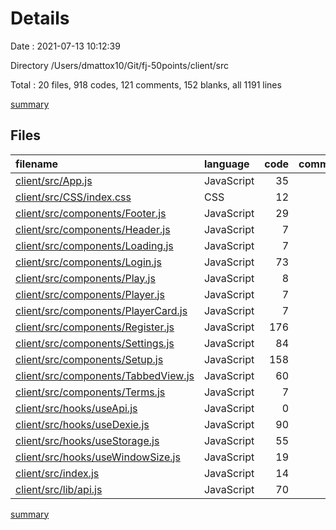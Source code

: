 # Details

Date : 2021-07-13 10:12:39

Directory /Users/dmattox10/Git/fj-50points/client/src

Total : 20 files,  918 codes, 121 comments, 152 blanks, all 1191 lines

[summary](results.md)

## Files
| filename | language | code | comment | blank | total |
| :--- | :--- | ---: | ---: | ---: | ---: |
| [client/src/App.js](/client/src/App.js) | JavaScript | 35 | 0 | 8 | 43 |
| [client/src/CSS/index.css](/client/src/CSS/index.css) | CSS | 12 | 0 | 2 | 14 |
| [client/src/components/Footer.js](/client/src/components/Footer.js) | JavaScript | 29 | 0 | 3 | 32 |
| [client/src/components/Header.js](/client/src/components/Header.js) | JavaScript | 7 | 0 | 4 | 11 |
| [client/src/components/Loading.js](/client/src/components/Loading.js) | JavaScript | 7 | 0 | 6 | 13 |
| [client/src/components/Login.js](/client/src/components/Login.js) | JavaScript | 73 | 1 | 5 | 79 |
| [client/src/components/Play.js](/client/src/components/Play.js) | JavaScript | 8 | 0 | 2 | 10 |
| [client/src/components/Player.js](/client/src/components/Player.js) | JavaScript | 7 | 0 | 5 | 12 |
| [client/src/components/PlayerCard.js](/client/src/components/PlayerCard.js) | JavaScript | 7 | 0 | 5 | 12 |
| [client/src/components/Register.js](/client/src/components/Register.js) | JavaScript | 176 | 2 | 11 | 189 |
| [client/src/components/Settings.js](/client/src/components/Settings.js) | JavaScript | 84 | 1 | 9 | 94 |
| [client/src/components/Setup.js](/client/src/components/Setup.js) | JavaScript | 158 | 1 | 14 | 173 |
| [client/src/components/TabbedView.js](/client/src/components/TabbedView.js) | JavaScript | 60 | 0 | 8 | 68 |
| [client/src/components/Terms.js](/client/src/components/Terms.js) | JavaScript | 7 | 0 | 5 | 12 |
| [client/src/hooks/useApi.js](/client/src/hooks/useApi.js) | JavaScript | 0 | 77 | 15 | 92 |
| [client/src/hooks/useDexie.js](/client/src/hooks/useDexie.js) | JavaScript | 90 | 27 | 30 | 147 |
| [client/src/hooks/useStorage.js](/client/src/hooks/useStorage.js) | JavaScript | 55 | 1 | 12 | 68 |
| [client/src/hooks/useWindowSize.js](/client/src/hooks/useWindowSize.js) | JavaScript | 19 | 7 | 1 | 27 |
| [client/src/index.js](/client/src/index.js) | JavaScript | 14 | 0 | 2 | 16 |
| [client/src/lib/api.js](/client/src/lib/api.js) | JavaScript | 70 | 4 | 5 | 79 |

[summary](results.md)